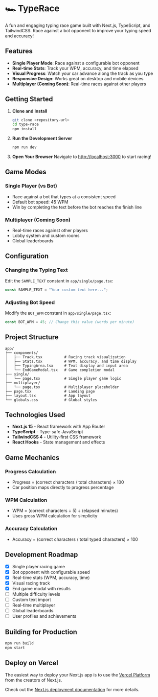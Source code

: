 # 🏎️ TypeRace

A fun and engaging typing race game built with Next.js, TypeScript, and TailwindCSS. Race against a bot opponent to improve your typing speed and accuracy!

## Features

- **Single Player Mode**: Race against a configurable bot opponent
- **Real-time Stats**: Track your WPM, accuracy, and time elapsed
- **Visual Progress**: Watch your car advance along the track as you type
- **Responsive Design**: Works great on desktop and mobile devices
- **Multiplayer (Coming Soon)**: Real-time races against other players

## Getting Started

1. **Clone and Install**
   ```bash
   git clone <repository-url>
   cd type-race
   npm install
   ```

2. **Run the Development Server**
   ```bash
   npm run dev
   ```

3. **Open Your Browser**
   Navigate to [http://localhost:3000](http://localhost:3000) to start racing!

## Game Modes

### Single Player (vs Bot)
- Race against a bot that types at a consistent speed
- Default bot speed: 45 WPM
- Win by completing the text before the bot reaches the finish line

### Multiplayer (Coming Soon)
- Real-time races against other players
- Lobby system and custom rooms
- Global leaderboards

## Configuration

### Changing the Typing Text
Edit the `SAMPLE_TEXT` constant in `app/single/page.tsx`:

```typescript
const SAMPLE_TEXT = "Your custom text here...";
```

### Adjusting Bot Speed
Modify the `BOT_WPM` constant in `app/single/page.tsx`:

```typescript
const BOT_WPM = 45; // Change this value (words per minute)
```

## Project Structure

```
app/
├── components/
│   ├── Track.tsx          # Racing track visualization
│   ├── Stats.tsx          # WPM, accuracy, and time display
│   ├── TypingArea.tsx     # Text display and input area
│   └── EndGameModal.tsx   # Game completion modal
├── single/
│   └── page.tsx           # Single player game logic
├── multiplayer/
│   └── page.tsx           # Multiplayer placeholder
├── page.tsx               # Landing page
├── layout.tsx             # App layout
└── globals.css            # Global styles
```

## Technologies Used

- **Next.js 15** - React framework with App Router
- **TypeScript** - Type-safe JavaScript
- **TailwindCSS 4** - Utility-first CSS framework
- **React Hooks** - State management and effects

## Game Mechanics

### Progress Calculation
- Progress = (correct characters / total characters) × 100
- Car position maps directly to progress percentage

### WPM Calculation
- WPM = (correct characters ÷ 5) ÷ (elapsed minutes)
- Uses gross WPM calculation for simplicity

### Accuracy Calculation
- Accuracy = (correct characters / total typed characters) × 100

## Development Roadmap

- [x] Single player racing game
- [x] Bot opponent with configurable speed
- [x] Real-time stats (WPM, accuracy, time)
- [x] Visual racing track
- [x] End game modal with results
- [ ] Multiple difficulty levels
- [ ] Custom text import
- [ ] Real-time multiplayer
- [ ] Global leaderboards
- [ ] User profiles and achievements

## Building for Production

```bash
npm run build
npm start
```

## Deploy on Vercel

The easiest way to deploy your Next.js app is to use the [Vercel Platform](https://vercel.com/new?utm_medium=default-template&filter=next.js&utm_source=create-next-app&utm_campaign=create-next-app-readme) from the creators of Next.js.

Check out the [Next.js deployment documentation](https://nextjs.org/docs/app/building-your-application/deploying) for more details.
